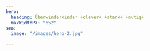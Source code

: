 ```yaml
---
hero:
  heading: Überwinderkinder +clever+ +stark+ +mutig+
  maxWidthPX: "652"
seo:
  image: "/images/hero-2.jpg"

---
```

